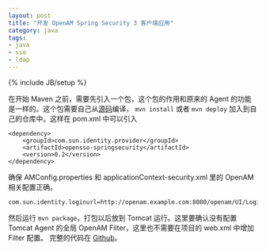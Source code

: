 ```yaml
---
layout: post
title: "开发 OpenAM Spring Security 3 客户端应用"
category: java
tags: 
- java
- sso
- ldap
---
```

{% include JB/setup %}

在开始 Maven 之前，需要先引入一个包，这个包的作用和原来的 Agent 的功能是一样的。这个包需要自己从[源码](http://sources.forgerock.org/browse/openam/trunk/opensso/extensions/spring2provider/provider?r=HEAD)编译，
`mvn install` 或者 `mvn deploy` 加入到自己的仓库中。这样在 pom.xml 中可以引入

	<dependency>
		<groupId>com.sun.identity.provider</groupId>
		<artifactId>opensso-springsecurity</artifactId>
		<version>0.2</version>
	</dependency>
	
确保 AMConfig.properties 和 applicationContext-security.xml 里的 OpenAM 相关配置正确。

	com.sun.identity.loginurl=http://openam.example.com:8080/openam/UI/Login
	
然后运行 `mvn package`，打包以后放到 Tomcat 运行。这里要确认没有配置 Tomcat Agent 
的全局 OpenAM Filter，这里也不需要在项目的 web.xml 中增加 Filter 配置。
完整的代码在 [Github](https://github.com/batizhao/openam-java-sample)。


	
	
